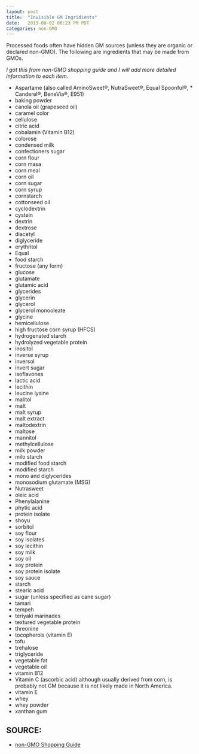 ```yaml
---
layout: post
title:  "Invisible GM Ingridients"
date:   2013-08-02 06:23 PM PDT
categories: non-GMO
---
```


Processed foods often have hidden GM sources (unless they are organic or declared non-GMO). The following are ingredients that may be made from GMOs.

*I got this from non-GMO shopping guide and I will add more detailed information to each item.*

* Aspartame (also called AminoSweet®,    NutraSweet®, Equal Spoonful®, * Canderel®,  BeneVia®, E951)
* baking powder
* canola oil (grapeseed oil)
* caramel color
* cellulose
* citric acid
* cobalamin (Vitamin B12)
* colorose
* condensed milk
* confectioners sugar
* corn flour
* corn masa
* corn meal
* corn oil
* corn sugar
* corn syrup
* cornstarch
* cottonseed oil
* cyclodextrin
* cystein
* dextrin
* dextrose
* diacetyl
* diglyceride
* erythritol
* Equal
* food starch
* fructose (any form)
* glucose
* glutamate
* glutamic acid
* glycerides
* glycerin
* glycerol
* glycerol monooleate
* glycine
* hemicellulose
* high fructose corn syrup (HFCS)
* hydrogenated starch
* hydrolyzed vegetable protein
* inositol
* inverse syrup
* inversol
* invert sugar
* isoflavones
* lactic acid
* lecithin
* leucine lysine
* malitol
* malt
* malt syrup
* malt extract
* maltodextrin
* maltose
* mannitol
* methylcellulose
* milk powder
* milo starch
* modified food starch
* modified starch
* mono and diglycerides
* monosodium glutamate (MSG)
* Nutrasweet
* oleic acid
* Phenylalanine
* phytic acid
* protein isolate
* shoyu
* sorbitol
* soy flour
* soy isolates
* soy lecithin
* soy milk
* soy oil
* soy protein
* soy protein isolate
* soy sauce
* starch
* stearic acid
* sugar (unless specified as cane sugar)
* tamari
* tempeh
* teriyaki marinades
* textured vegetable protein
* threonine
* tocopherols (vitamin E)
* tofu
* trehalose
* triglyceride
* vegetable fat
* vegetable oil
* vitamin B12
* Vitamin C (ascorbic acid) although usually derived from corn, is probably not GM because it is not likely made in North America.
* vitamin E
* whey
* whey powder
* xanthan gum

## SOURCE:
* [non-GMO Shopping Guide][1]

[1]: http://www.nongmoshoppingguide.com/brands/invisible-gm-ingredients.html
